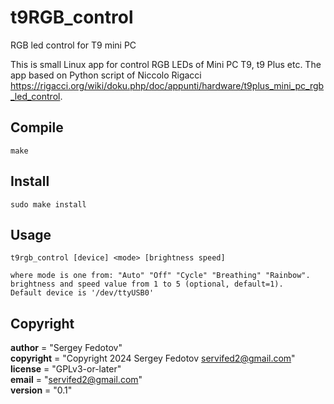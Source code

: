 # t9RGB_control
RGB led control for T9 mini PC

This is small Linux app for control RGB LEDs of Mini PC T9, t9 Plus etc.
The app based on Python script of Niccolo Rigacci <https://rigacci.org/wiki/doku.php/doc/appunti/hardware/t9plus_mini_pc_rgb_led_control>.


## Compile
`make`

## Install
`sudo make install`

## Usage
`t9rgb_control [device] <mode> [brightness speed]`

	where mode is one from: "Auto" "Off" "Cycle" "Breathing" "Rainbow".  
	brightness and speed value from 1 to 5 (optional, default=1).  
	Default device is '/dev/ttyUSB0'

## Copyright
__author__ = "Sergey Fedotov"  
__copyright__ = "Copyright 2024 Sergey Fedotov <servifed2@gmail.com>"  
__license__ = "GPLv3-or-later"  
__email__ = "servifed2@gmail.com"  
__version__ = "0.1"
